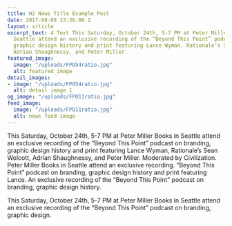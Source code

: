 ```yaml
---
title: H2 News Title Example Post
date: 2017-08-08 23:36:00 Z
layout: article
excerpt_text: 4 Text This Saturday, October 24th, 5-7 PM at Peter Miller Books in
  Seattle attend an exclusive recording of the “Beyond This Point” podcast on branding,
  graphic design history and print featuring Lance Wyman, Rationale’s Sean Wolcott,
  Adrian Shaughnessy, and Peter Miller.
featured_image:
  image: "/uploads/FPO54ratio.jpg"
  alt: featured_image
detail_images:
- image: "/uploads/FPO54ratio.jpg"
  alt: detail image 1
og_image: "/uploads/FPO11ratio.jpg"
feed_image:
  image: "/uploads/FPO11ratio.jpg"
  alt: news feed image
---
```


This Saturday, October 24th, 5-7 PM at Peter Miller Books in Seattle attend an exclusive recording of the “Beyond This Point” podcast on branding, graphic design history and print featuring Lance Wyman, Rationale’s Sean Wolcott, Adrian Shaughnessy, and Peter Miller. Moderated by Civilization. Peter Miller Books in Seattle attend an exclusive recording. “Beyond This Point” podcast on branding, graphic design history and print featuring Lance. An exclusive recording of the “Beyond This Point” podcast on branding, graphic design history.

This Saturday, October 24th, 5-7 PM at Peter Miller Books in Seattle attend an exclusive recording of the “Beyond This Point” podcast on branding, graphic design.



